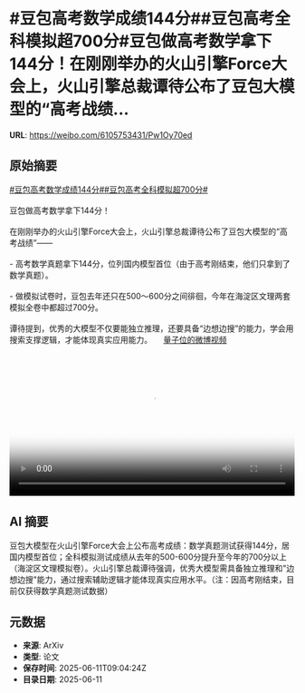 # #豆包高考数学成绩144分##豆包高考全科模拟超700分#豆包做高考数学拿下144分！在刚刚举办的火山引擎Force大会上，火山引擎总裁谭待公布了豆包大模型的“高考战绩...

**URL**: https://weibo.com/6105753431/Pw1Oy70ed

## 原始摘要

<a href="https://m.weibo.cn/search?containerid=231522type%3D1%26t%3D10%26q%3D%23%E8%B1%86%E5%8C%85%E9%AB%98%E8%80%83%E6%95%B0%E5%AD%A6%E6%88%90%E7%BB%A9144%E5%88%86%23&amp;extparam=%23%E8%B1%86%E5%8C%85%E9%AB%98%E8%80%83%E6%95%B0%E5%AD%A6%E6%88%90%E7%BB%A9144%E5%88%86%23" data-hide=""><span class="surl-text">#豆包高考数学成绩144分#</span></a><a href="https://m.weibo.cn/search?containerid=231522type%3D1%26t%3D10%26q%3D%23%E8%B1%86%E5%8C%85%E9%AB%98%E8%80%83%E5%85%A8%E7%A7%91%E6%A8%A1%E6%8B%9F%E8%B6%85700%E5%88%86%23&amp;extparam=%23%E8%B1%86%E5%8C%85%E9%AB%98%E8%80%83%E5%85%A8%E7%A7%91%E6%A8%A1%E6%8B%9F%E8%B6%85700%E5%88%86%23" data-hide=""><span class="surl-text">#豆包高考全科模拟超700分#</span></a><br><br>豆包做高考数学拿下144分！<br><br>在刚刚举办的火山引擎Force大会上，火山引擎总裁谭待公布了豆包大模型的“高考战绩”——<br><br>- 高考数学真题拿下144分，位列国内模型首位（由于高考刚结束，他们只拿到了数学真题）。<br>    <br>- 做模拟试卷时，豆包去年还只在500～600分之间徘徊，今年在海淀区文理两套模拟全卷中都超过700分。<br><br>谭待提到，优秀的大模型不仅要能独立推理，还要具备“边想边搜”的能力，学会用搜索支撑逻辑，才能体现真实应用能力。 <a href="https://video.weibo.com/show?fid=1034:5176333786087442" data-hide=""><span class="url-icon"><img style="width: 1rem;height: 1rem" src="https://h5.sinaimg.cn/upload/2015/09/25/3/timeline_card_small_video_default.png" referrerpolicy="no-referrer"></span><span class="surl-text">量子位的微博视频</span></a><br clear="both"><div style="clear: both"></div><video controls="controls" poster="https://tvax3.sinaimg.cn/orj480/006Fd7o3ly1i2baxan483j30zk0jw763.jpg" style="width: 100%"><source src="https://f.video.weibocdn.com/o0/1i3YARW9lx08oXhY2MkU01041200mmaH0E010.mp4?label=mp4_720p&amp;template=1280x716.25.0&amp;ori=0&amp;ps=1CwnkDw1GXwCQx&amp;Expires=1749636060&amp;ssig=dZi%2Bi0IDp%2B&amp;KID=unistore,video"><source src="https://f.video.weibocdn.com/o0/OCme3lL7lx08oXhWTh8A01041200agGW0E010.mp4?label=mp4_hd&amp;template=856x480.25.0&amp;ori=0&amp;ps=1CwnkDw1GXwCQx&amp;Expires=1749636060&amp;ssig=1ISc3%2BMt7L&amp;KID=unistore,video"><source src="https://f.video.weibocdn.com/o0/p6XBLknclx08oXhWsixG010412006rVl0E010.mp4?label=mp4_ld&amp;template=640x360.25.0&amp;ori=0&amp;ps=1CwnkDw1GXwCQx&amp;Expires=1749636060&amp;ssig=ObqwUljHAW&amp;KID=unistore,video"><p>视频无法显示，请前往<a href="https://video.weibo.com/show?fid=1034%3A5176333786087442" target="_blank" rel="noopener noreferrer">微博视频</a>观看。</p></video>

## AI 摘要

豆包大模型在火山引擎Force大会上公布高考成绩：数学真题测试获得144分，居国内模型首位；全科模拟测试成绩从去年的500-600分提升至今年的700分以上（海淀区文理模拟卷）。火山引擎总裁谭待强调，优秀大模型需具备独立推理和"边想边搜"能力，通过搜索辅助逻辑才能体现真实应用水平。（注：因高考刚结束，目前仅获得数学真题测试数据）

## 元数据

- **来源**: ArXiv
- **类型**: 论文
- **保存时间**: 2025-06-11T09:04:24Z
- **目录日期**: 2025-06-11
